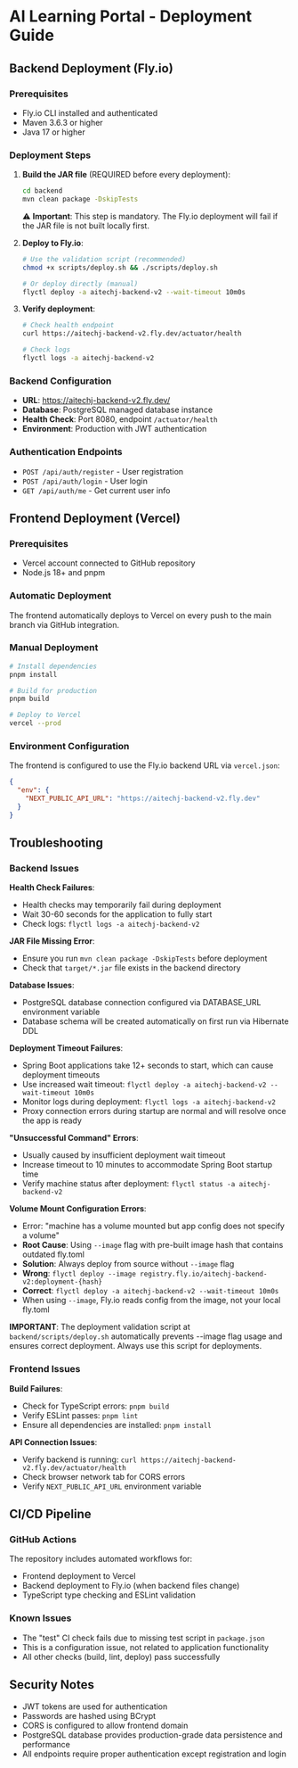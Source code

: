 # AI Learning Portal - Deployment Guide

## Backend Deployment (Fly.io)

### Prerequisites
- Fly.io CLI installed and authenticated
- Maven 3.6.3 or higher
- Java 17 or higher

### Deployment Steps

1. **Build the JAR file** (REQUIRED before every deployment):
   ```bash
   cd backend
   mvn clean package -DskipTests
   ```
   
   ⚠️ **Important**: This step is mandatory. The Fly.io deployment will fail if the JAR file is not built locally first.

2. **Deploy to Fly.io**:
   ```bash
   # Use the validation script (recommended)
   chmod +x scripts/deploy.sh && ./scripts/deploy.sh
   
   # Or deploy directly (manual)
   flyctl deploy -a aitechj-backend-v2 --wait-timeout 10m0s
   ```

3. **Verify deployment**:
   ```bash
   # Check health endpoint
   curl https://aitechj-backend-v2.fly.dev/actuator/health
   
   # Check logs
   flyctl logs -a aitechj-backend-v2
   ```

### Backend Configuration

- **URL**: https://aitechj-backend-v2.fly.dev/
- **Database**: PostgreSQL managed database instance
- **Health Check**: Port 8080, endpoint `/actuator/health`
- **Environment**: Production with JWT authentication

### Authentication Endpoints

- `POST /api/auth/register` - User registration
- `POST /api/auth/login` - User login  
- `GET /api/auth/me` - Get current user info

## Frontend Deployment (Vercel)

### Prerequisites
- Vercel account connected to GitHub repository
- Node.js 18+ and pnpm

### Automatic Deployment
The frontend automatically deploys to Vercel on every push to the main branch via GitHub integration.

### Manual Deployment
```bash
# Install dependencies
pnpm install

# Build for production
pnpm build

# Deploy to Vercel
vercel --prod
```

### Environment Configuration
The frontend is configured to use the Fly.io backend URL via `vercel.json`:
```json
{
  "env": {
    "NEXT_PUBLIC_API_URL": "https://aitechj-backend-v2.fly.dev"
  }
}
```

## Troubleshooting

### Backend Issues

**Health Check Failures**:
- Health checks may temporarily fail during deployment
- Wait 30-60 seconds for the application to fully start
- Check logs: `flyctl logs -a aitechj-backend-v2`

**JAR File Missing Error**:
- Ensure you run `mvn clean package -DskipTests` before deployment
- Check that `target/*.jar` file exists in the backend directory

**Database Issues**:
- PostgreSQL database connection configured via DATABASE_URL environment variable
- Database schema will be created automatically on first run via Hibernate DDL

**Deployment Timeout Failures**:
- Spring Boot applications take 12+ seconds to start, which can cause deployment timeouts
- Use increased wait timeout: `flyctl deploy -a aitechj-backend-v2 --wait-timeout 10m0s`
- Monitor logs during deployment: `flyctl logs -a aitechj-backend-v2`
- Proxy connection errors during startup are normal and will resolve once the app is ready

**"Unsuccessful Command" Errors**:
- Usually caused by insufficient deployment wait timeout
- Increase timeout to 10 minutes to accommodate Spring Boot startup time
- Verify machine status after deployment: `flyctl status -a aitechj-backend-v2`

**Volume Mount Configuration Errors**:
- Error: "machine has a volume mounted but app config does not specify a volume"
- **Root Cause**: Using `--image` flag with pre-built image hash that contains outdated fly.toml
- **Solution**: Always deploy from source without `--image` flag
- **Wrong**: `flyctl deploy --image registry.fly.io/aitechj-backend-v2:deployment-{hash}`
- **Correct**: `flyctl deploy -a aitechj-backend-v2 --wait-timeout 10m0s`
- When using `--image`, Fly.io reads config from the image, not your local fly.toml

**IMPORTANT**: The deployment validation script at `backend/scripts/deploy.sh` automatically prevents --image flag usage and ensures correct deployment. Always use this script for deployments.

### Frontend Issues

**Build Failures**:
- Check for TypeScript errors: `pnpm build`
- Verify ESLint passes: `pnpm lint`
- Ensure all dependencies are installed: `pnpm install`

**API Connection Issues**:
- Verify backend is running: `curl https://aitechj-backend-v2.fly.dev/actuator/health`
- Check browser network tab for CORS errors
- Verify `NEXT_PUBLIC_API_URL` environment variable

## CI/CD Pipeline

### GitHub Actions
The repository includes automated workflows for:
- Frontend deployment to Vercel
- Backend deployment to Fly.io (when backend files change)
- TypeScript type checking and ESLint validation

### Known Issues
- The "test" CI check fails due to missing test script in `package.json`
- This is a configuration issue, not related to application functionality
- All other checks (build, lint, deploy) pass successfully

## Security Notes

- JWT tokens are used for authentication
- Passwords are hashed using BCrypt
- CORS is configured to allow frontend domain
- PostgreSQL database provides production-grade data persistence and performance
- All endpoints require proper authentication except registration and login
